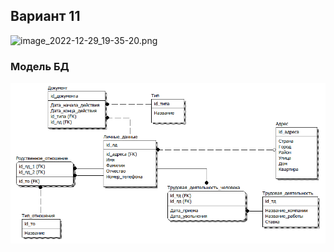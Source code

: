 ## Вариант 11
![image_2022-12-29_19-35-20.png](..%2F..%2F..%2F..%2F..%2F..%2F..%2FDownloads%2FTelegram%20Desktop%2Fimage_2022-12-29_19-35-20.png)

### Модель БД
![11er-model.png](11er-model.png)